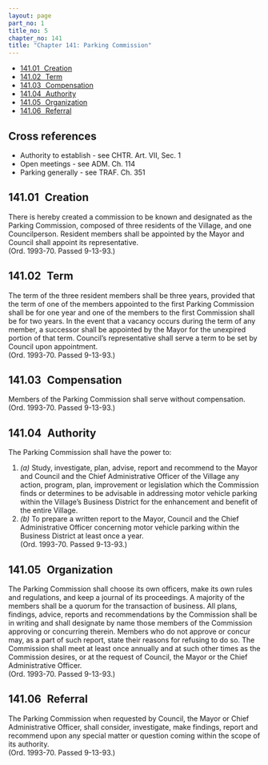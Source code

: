 ```yaml
---
layout: page
part_no: 1
title_no: 5
chapter_no: 141
title: "Chapter 141: Parking Commission"
---
```


* [141.01   Creation](#14101-creation)
* [141.02   Term](#14102-term)
* [141.03   Compensation](#14103-compensation)
* [141.04   Authority](#14104-authority)
* [141.05   Organization](#14105-organization)
* [141.06   Referral](#14106-referral)

## Cross references

* Authority to establish - see CHTR. Art. VII, Sec. 1
* Open meetings - see ADM. Ch. 114
* Parking generally - see TRAF. Ch. 351

## 141.01   Creation

There is hereby created a commission to be known and designated as the
Parking Commission, composed of three residents of the Village, and one
Councilperson. Resident members shall be appointed by the Mayor and Council
shall appoint its representative.  
(Ord. 1993-70. Passed 9-13-93.)

## 141.02   Term

The term of the three resident members shall be three years, provided that
the term of one of the members appointed to the first Parking Commission shall
be for one year and one of the members to the first Commission shall be for two
years. In the event that a vacancy occurs during the term of any member, a
successor shall be appointed by the Mayor for the unexpired portion of that
term. Council’s representative shall serve a term to be set by Council upon
appointment.  
(Ord. 1993-70. Passed 9-13-93.)

## 141.03   Compensation

Members of the Parking Commission shall serve without compensation.  
(Ord. 1993-70. Passed 9-13-93.)

## 141.04   Authority

The Parking Commission shall have the power to:

1. _(a)_ Study, investigate, plan, advise, report and recommend to the Mayor
and Council and the Chief Administrative Officer of the Village any action,
program, plan, improvement or legislation which the Commission finds or
determines to be advisable in addressing motor vehicle parking within the
Village’s Business District for the enhancement and benefit of the entire
Village.
2. _(b)_ To prepare a written report to the Mayor, Council and the Chief
Administrative Officer concerning motor vehicle parking within the Business
District at least once a year.  
(Ord. 1993-70. Passed 9-13-93.)

## 141.05   Organization

The Parking Commission shall choose its own officers, make its own rules and
regulations, and keep a journal of its proceedings. A majority of the members
shall be a quorum for the transaction of business. All plans, findings,
advice, reports and recommendations by the Commission shall be in writing and
shall designate by name those members of the Commission approving or concurring
therein. Members who do not approve or concur may, as a part of such report,
state their reasons for refusing to do so. The Commission shall meet at least
once annually and at such other times as the Commission desires, or at the
request of Council, the Mayor or the Chief Administrative Officer.  
(Ord. 1993-70. Passed 9-13-93.)

## 141.06   Referral

The Parking Commission when requested by Council, the Mayor or Chief
Administrative Officer, shall consider, investigate, make findings, report and
recommend upon any special matter or question coming within the scope of its
authority.  
(Ord. 1993-70. Passed 9-13-93.)
